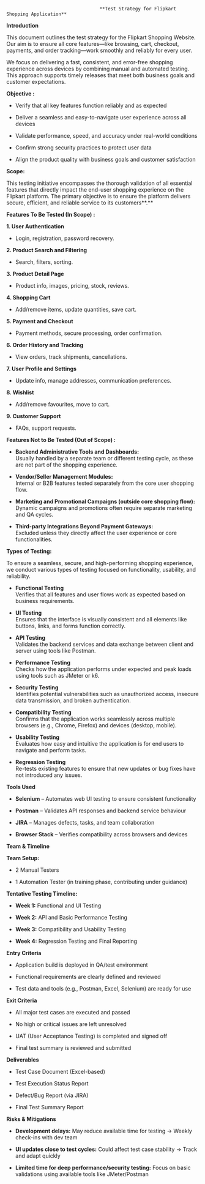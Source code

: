                                       **Test Strategy for Flipkart Shopping Application**

**Introduction**

This document outlines the test strategy for the Flipkart Shopping Website. Our aim is to ensure all core features—like browsing, cart, checkout, payments, and order tracking—work smoothly and reliably for every user.

We focus on delivering a fast, consistent, and error-free shopping experience across devices by combining manual and automated testing. This approach supports timely releases that meet both business goals and customer expectations.

**Objective :**

* Verify that all key features function reliably and as expected

* Deliver a seamless and easy-to-navigate user experience across all devices

* Validate performance, speed, and accuracy under real-world conditions

* Confirm strong security practices to protect user data

* Align the product quality with business goals and customer satisfaction

**Scope:** 

This testing initiative encompasses the thorough validation of all essential features that directly impact the end-user shopping experience on the Flipkart platform. The primary objective is to ensure the platform delivers secure, efficient, and reliable service to its customers**.**

**Features To Be Tested (In Scope) :**

**1\. User Authentication**

* Login, registration, password recovery.

**2\. Product Search and Filtering**

* Search, filters, sorting.

**3\. Product Detail Page**

* Product info, images, pricing, stock, reviews.

**4\. Shopping Cart**

* Add/remove items, update quantities, save cart.

**5\. Payment and Checkout**

* Payment methods, secure processing, order confirmation.

**6\. Order History and Tracking**

* View orders, track shipments, cancellations.

**7\. User Profile and Settings**

* Update info, manage addresses, communication preferences.

**8\. Wishlist**

* Add/remove favourites, move to cart.

**9\. Customer Support**

* FAQs, support requests.

**Features Not to Be Tested (Out of Scope) :**

* **Backend Administrative Tools and Dashboards:**  
  Usually handled by a separate team or different testing cycle, as these are not part of the shopping experience.

* **Vendor/Seller Management Modules:**  
  Internal or B2B features tested separately from the core user shopping flow.

* **Marketing and Promotional Campaigns (outside core shopping flow):**  
  Dynamic campaigns and promotions often require separate marketing and QA cycles.

* **Third-party Integrations Beyond Payment Gateways:**  
  Excluded unless they directly affect the user experience or core functionalities.

**Types of Testing:** 

To ensure a seamless, secure, and high-performing shopping experience, we conduct various types of testing focused on functionality, usability, and reliability.

* **Functional Testing**  
  Verifies that all features and user flows work as expected based on business requirements.

* **UI Testing**  
  Ensures that the interface is visually consistent and all elements like buttons, links, and forms function correctly.

* **API Testing**  
  Validates the backend services and data exchange between client and server using tools like Postman.

* **Performance Testing**  
  Checks how the application performs under expected and peak loads using tools such as JMeter or k6.

* **Security Testing**  
  Identifies potential vulnerabilities such as unauthorized access, insecure data transmission, and broken authentication.

* **Compatibility Testing**  
  Confirms that the application works seamlessly across multiple browsers (e.g., Chrome, Firefox) and devices (desktop, mobile).

* **Usability Testing**  
  Evaluates how easy and intuitive the application is for end users to navigate and perform tasks.

* **Regression Testing**  
  Re-tests existing features to ensure that new updates or bug fixes have not introduced any issues.

**Tools Used**

* **Selenium** – Automates web UI testing to ensure consistent functionality

* **Postman** – Validates API responses and backend service behaviour

* **JIRA** – Manages defects, tasks, and team collaboration

* **Browser Stack** – Verifies compatibility across browsers and devices

**Team & Timeline**

**Team Setup:**

* 2 Manual Testers

* 1 Automation Tester (in training phase, contributing under guidance)

**Tentative Testing Timeline:**

* **Week 1:** Functional and UI Testing

* **Week 2:** API and Basic Performance Testing

* **Week 3:** Compatibility and Usability Testing

* **Week 4:** Regression Testing and Final Reporting

**Entry Criteria**

* Application build is deployed in QA/test environment

* Functional requirements are clearly defined and reviewed

* Test data and tools (e.g., Postman, Excel, Selenium) are ready for use

 **Exit Criteria**

* All major test cases are executed and passed

* No high or critical issues are left unresolved

* UAT (User Acceptance Testing) is completed and signed off

* Final test summary is reviewed and submitted

**Deliverables**

* Test Case Document (Excel-based)

* Test Execution Status Report

* Defect/Bug Report (via JIRA)

* Final Test Summary Report

**Risks & Mitigations**

* **Development delays:** May reduce available time for testing → Weekly check-ins with dev team

* **UI updates close to test cycles:** Could affect test case stability → Track and adapt quickly

* **Limited time for deep performance/security testing:** Focus on basic validations using available tools like JMeter/Postman

